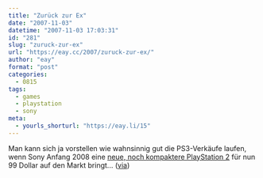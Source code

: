 ```yaml
---
title: "Zurück zur Ex"
date: "2007-11-03"
datetime: "2007-11-03 17:03:31"
id: "281"
slug: "zuruck-zur-ex"
url: "https://eay.cc/2007/zuruck-zur-ex/"
author: "eay"
format: "post"
categories:
  - 0815
tags:
  - games
  - playstation
  - sony
meta:
  - yourls_shorturl: "https://eay.li/15"
---
```


Man kann sich ja vorstellen wie wahnsinnig gut die PS3-Verkäufe laufen, wenn Sony Anfang 2008 eine [neue, noch kompaktere PlayStation 2](http://www.mcvuk.com/news/28753/New-low-price-compact-PS2-to-arrive-in-2008) für nun 99 Dollar auf den Markt bringt... ([via](http://www.electrobeans.de/archiv/2007/11/neue_kompakte_playstation_2_ko.html))
